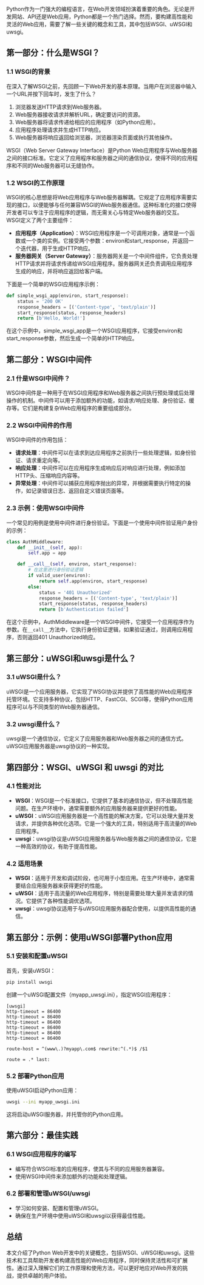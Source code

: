 Python作为一门强大的编程语言，在Web开发领域扮演着重要的角色。无论是开发网站、API还是Web应用，Python都是一个热门选择。然而，要构建高性能和灵活的Web应用，需要了解一些关键的概念和工具，其中包括WSGI、uWSGI和uwsgi。
<a name="ijmKa"></a>
## 第一部分：什么是WSGI？
<a name="SCkbN"></a>
### 1.1 WSGI的背景
在深入了解WSGI之前，先回顾一下Web开发的基本原理。当用户在浏览器中输入一个URL并按下回车时，发生了什么？

1. 浏览器发送HTTP请求到Web服务器。
2. Web服务器接收请求并解析URL，确定要访问的资源。
3. Web服务器将请求传递给相应的应用程序（如Python应用）。
4. 应用程序处理请求并生成HTTP响应。
5. Web服务器将响应返回给浏览器，浏览器渲染页面或执行其他操作。

WSGI（Web Server Gateway Interface）是Python Web应用程序与Web服务器之间的接口标准。它定义了应用程序和服务器之间的通信协议，使得不同的应用程序和不同的Web服务器可以无缝协作。
<a name="UADab"></a>
### 1.2 WSGI的工作原理
WSGI的核心思想是将Web应用程序与Web服务器解耦。它规定了应用程序需要实现的接口，以便能够与任何兼容WSGI的Web服务器通信。这种标准化的接口使得开发者可以专注于应用程序的逻辑，而无需关心与特定Web服务器的交互。<br />WSGI定义了两个主要组件：

- **应用程序（Application）**：WSGI应用程序是一个可调用对象，通常是一个函数或一个类的实例。它接受两个参数：environ和start_response，并返回一个迭代器，用于生成HTTP响应。
- **服务器网关（Server Gateway）**：服务器网关是一个中间件组件，它负责处理HTTP请求并将请求传递给WSGI应用程序。服务器网关还负责调用应用程序生成的响应，并将响应返回给客户端。

下面是一个简单的WSGI应用程序示例：
```python
def simple_wsgi_app(environ, start_response):
    status = '200 OK'
    response_headers = [('Content-type', 'text/plain')]
    start_response(status, response_headers)
    return [b'Hello, World!']
```
在这个示例中，simple_wsgi_app是一个WSGI应用程序，它接受environ和start_response参数，然后生成一个简单的HTTP响应。
<a name="Upjt2"></a>
## 第二部分：WSGI中间件
<a name="gC5Ub"></a>
### 2.1 什是WSGI中间件？
WSGI中间件是一种用于在WSGI应用程序和Web服务器之间执行预处理或后处理操作的机制。中间件可以用于添加额外的功能，如请求/响应处理、身份验证、缓存等。它们是构建复杂Web应用程序的重要组成部分。
<a name="fj5td"></a>
### 2.2 WSGI中间件的作用
WSGI中间件的作用包括：

- **请求处理**：中间件可以在请求到达应用程序之前执行一些处理逻辑，如身份验证、请求重定向等。
- **响应处理**：中间件可以在应用程序生成响应后对响应进行处理，例如添加HTTP头、压缩响应内容等。
- **异常处理**：中间件可以捕获应用程序抛出的异常，并根据需要执行特定的操作，如记录错误日志、返回自定义错误页面等。
<a name="haXKt"></a>
### 2.3 示例：使用WSGI中间件
一个常见的用例是使用中间件进行身份验证。下面是一个使用中间件验证用户身份的示例：
```python
class AuthMiddleware:
    def __init__(self, app):
        self.app = app

    def __call__(self, environ, start_response):
        # 在这里进行身份验证逻辑
        if valid_user(environ):
            return self.app(environ, start_response)
        else:
            status = '401 Unauthorized'
            response_headers = [('Content-type', 'text/plain')]
            start_response(status, response_headers)
            return [b'Authentication failed']
```
在这个示例中，AuthMiddleware是一个WSGI中间件，它接受一个应用程序作为参数。在`__call__`方法中，它执行身份验证逻辑，如果验证通过，则调用应用程序，否则返回401 Unauthorized响应。
<a name="WHA3C"></a>
## 第三部分：uWSGI和uwsgi是什么？
<a name="UOjNV"></a>
### 3.1 uWSGI是什么？
uWSGI是一个应用服务器，它实现了WSGI协议并提供了高性能的Web应用程序托管环境。它支持多种协议，包括HTTP、FastCGI、SCGI等，使得Python应用程序可以与不同类型的Web服务器通信。
<a name="fPp2L"></a>
### 3.2 uwsgi是什么？
uwsgi是一个通信协议，它定义了应用服务器和Web服务器之间的通信方式。uWSGI应用服务器是uwsgi协议的一种实现。
<a name="tdQQZ"></a>
## 第四部分：WSGI、uWSGI 和 uwsgi 的对比
<a name="m6c80"></a>
### 4.1 性能对比

- **WSGI**：WSGI是一个标准接口，它提供了基本的通信协议，但不处理高性能问题。在生产环境中，通常需要额外的应用服务器来提供更好的性能。
- **uWSGI**：uWSGI应用服务器是一个高性能的解决方案，它可以处理大量并发请求，并提供各种优化选项。它是一个强大的工具，特别适用于高流量的Web应用程序。
- **uwsgi**：uwsgi协议是uWSGI应用服务器与Web服务器之间的通信协议，它是一种高效的协议，有助于提高性能。
<a name="kuiKk"></a>
### 4.2 适用场景

- **WSGI**：适用于开发和调试阶段，也可用于小型应用。在生产环境中，通常需要结合应用服务器来获得更好的性能。
- **uWSGI**：适用于高流量的Web应用程序，特别是需要处理大量并发请求的情况。它提供了各种性能调优选项。
- **uwsgi**：uwsgi协议适用于与uWSGI应用服务器配合使用，以提供高性能的通信。
<a name="HAq1l"></a>
## 第五部分：示例：使用uWSGI部署Python应用
<a name="PxE7O"></a>
### 5.1 安装和配置uWSGI
首先，安装uWSGI：
```bash
pip install uwsgi
```
创建一个uWSGI配置文件（myapp_uwsgi.ini），指定WSGI应用程序：
```
[uwsgi]
http-timeout = 86400
http-timeout = 86400
http-timeout = 86400
http-timeout = 86400
http-timeout = 86400
http-timeout = 86400

route-host = ^(www\.)?myapp\.com$ rewrite:^(.*)$ /$1

route = .* last:
```
<a name="R5fB8"></a>
### 5.2 部署Python应用
使用uWSGI启动Python应用：
```bash
uwsgi --ini myapp_uwsgi.ini
```
这将启动uWSGI服务器，并托管你的Python应用。
<a name="IlOmk"></a>
## 第六部分：最佳实践
<a name="ecMRZ"></a>
### 6.1 WSGI应用程序的编写

- 编写符合WSGI标准的应用程序，使其与不同的应用服务器兼容。
- 使用WSGI中间件来添加额外的功能和处理逻辑。
<a name="E1ab1"></a>
### 6.2 部署和管理uWSGI/uwsgi

- 学习如何安装、配置和管理uWSGI。
- 确保在生产环境中使用uWSGI和uwsgi以获得最佳性能。
<a name="FK0Yn"></a>
## 总结
本文介绍了Python Web开发中的关键概念，包括WSGI、uWSGI和uwsgi。这些技术和工具帮助开发者构建高性能的Web应用程序，同时保持灵活性和可扩展性。通过深入理解它们的工作原理和使用方法，可以更好地应对Web开发的挑战，提供卓越的用户体验。
